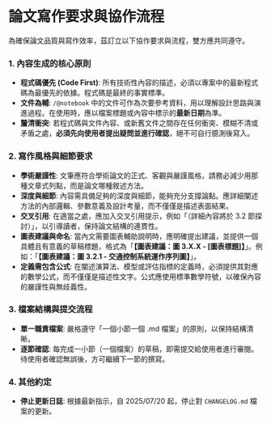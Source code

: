 # 論文寫作要求與協作流程

為確保論文品質與寫作效率，茲訂立以下協作要求與流程，雙方應共同遵守。

### 1. 內容生成的核心原則

- **程式碼優先 (Code First)**: 所有技術性內容的描述，必須以專案中的最新程式碼為最優先的依據。程式碼是最終的事實標準。
- **文件為輔**: `/@notebook` 中的文件可作為次要參考資料，用以理解設計思路與演進過程。在使用時，應以檔案標題或內容中標示的**最新日期**為準。
- **釐清衝突**: 若程式碼與文件內容、或新舊文件之間存在任何衝突、模糊不清或矛盾之處，**必須先向使用者提出疑問並進行確認**，絕不可自行臆測後寫入。

### 2. 寫作風格與細節要求

- **學術嚴謹性**: 文筆應符合學術論文的正式、客觀與嚴謹風格，請務必減少用那種文章式列點，而是論文哪種敘述方法。
- **深度與細節**: 內容需具備足夠的深度與細節，能夠充分支撐論點。應詳細闡述方法的內部邏輯、參數意義及設計考量，而不僅僅是描述表面結果。
- **交叉引用**: 在適當之處，應加入交叉引用提示，例如「（詳細內容將於 3.2 節探討）」，以引導讀者，保持論文結構的連貫性。
- **圖表建議與命名**: 當內文需要圖表輔助說明時，應明確提出建議，並提供一個具體且有意義的草稿標題，格式為「**【圖表建議：圖 3.X.X - [圖表標題]】**」。例如：「**【圖表建議：圖 3.2.1 - 交通控制系統運作序列圖】**」。
- **定義需包含公式**: 在闡述演算法、模型或評估指標的定義時，必須提供其對應的數學公式，而不僅僅是描述性文字。公式應使用標準數學符號，以確保內容的嚴謹性與無歧義性。

### 3. 檔案結構與提交流程

- **單一職責檔案**: 嚴格遵守「一個小節一個 .md 檔案」的原則，以保持結構清晰。
- **逐節確認**: 每完成一小節（一個檔案）的草稿，即需提交給使用者進行審閱。待使用者確認無誤後，方可繼續下一節的撰寫。

### 4. 其他約定

- **停止更新日誌**: 根據最新指示，自 2025/07/20 起，停止對 `CHANGELOG.md` 檔案的更新。 